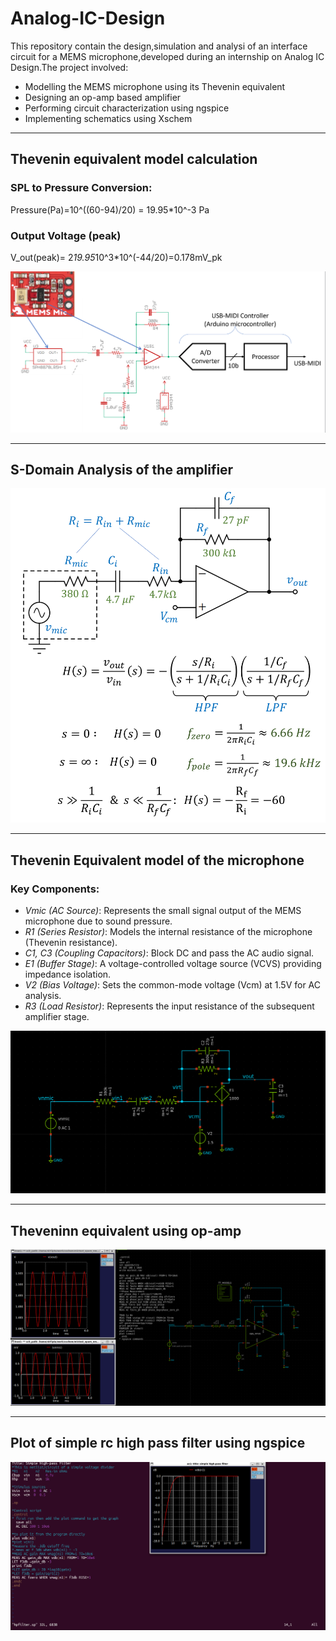 # Analog-IC-Design
This repository contain the design,simulation and analysi of an interface circuit for a MEMS microphone,developed during an internship on Analog IC Design.The project involved:

* Modelling the MEMS microphone using its Thevenin equivalent
* Designing an op-amp based amplifier
* Performing circuit characterization using ngspice
* Implementing schematics using Xschem
***
## Thevenin equivalent model calculation
### SPL to Pressure Conversion:
  Pressure(Pa)=10^((60-94)/20) = 19.95*10^-3 Pa
### Output Voltage (peak)
V_out(peak)= 2*19.95*10^3*10^(-44/20)=0.178mV_pk


![Schematic](https://github.com/nirlipta05/Analog-IC-Design/blob/main/Screenshot%202025-08-01%20183249.png?raw=true)
***
## S-Domain Analysis of the amplifier
![Schematic](https://github.com/nirlipta05/Analog-IC-Design/blob/main/Fig-d2-1-mic-analysis.png?raw=true)
***
## Thevenin Equivalent model of the microphone
### Key Components:
- *Vmic (AC Source)*: Represents the small signal output of the MEMS microphone due to sound pressure.
- *R1 (Series Resistor)*: Models the internal resistance of the microphone (Thevenin resistance).
- *C1, C3 (Coupling Capacitors)*: Block DC and pass the AC audio signal.
- *E1 (Buffer Stage)*: A voltage-controlled voltage source (VCVS) providing impedance isolation.
- *V2 (Bias Voltage)*: Sets the common-mode voltage (Vcm) at 1.5V for AC analysis.
- *R3 (Load Resistor)*: Represents the input resistance of the subsequent amplifier stage.

![Schematic](https://github.com/nirlipta05/Analog-IC-Design/blob/main/Screenshot%202025-08-01%20202907.png?raw=true)
***
## Theveninn equivalent using op-amp
![schematic](https://github.com/nirlipta05/Analog-IC-Design/blob/main/Screenshot%202025-08-01%20210735.png?raw=true)
***
## Plot of simple rc high pass filter using ngspice
![schematic](https://github.com/nirlipta05/Analog-IC-Design/blob/main/Screenshot%202025-08-01%20222050.png?raw=true)
